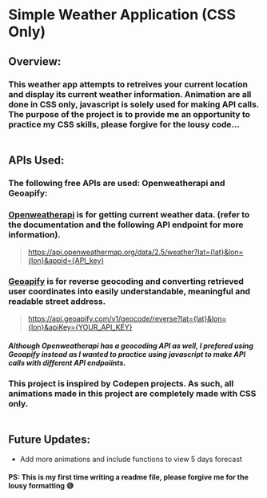 # **Simple Weather Application (CSS Only)**

## **Overview:**

### This weather app attempts to retreives your current location and display its current weather information. Animation are all done in **CSS only**, javascript is solely used for making API calls. The purpose of the project is to provide me an opportunity to practice my CSS skills, please forgive for the lousy code...<br/><br/>

## **APIs Used:**
### The following free APIs are used: **Openweatherapi** and **Geoapify**: 
### [Openweatherapi](https://openweathermap.org/current) is for getting **current weather data**. (refer to the documentation and the following API endpoint for more information).
> https://api.openweathermap.org/data/2.5/weather?lat={lat}&lon={lon}&appid={API_key}
### [Geoapify](https://apidocs.geoapify.com/docs/geocoding/forward-geocoding/#about) is for **reverse geocoding** and converting retrieved user coordinates into easily understandable, meaningful and readable street address.
> https://api.geoapify.com/v1/geocode/reverse?lat={lat}&lon={lon}&apiKey={YOUR_API_KEY}
#### *Although Openweatherapi has a geocoding API as well, I prefered using Geoapify instead as I wanted to practice using javascript to make API calls with different API endpoiints.*
### This project is inspired by Codepen projects. As such, all animations made in this project are completely made with **CSS only**.<br/><br/>
  
## **Future Updates:**<br/>
* Add more animations and include functions to view 5 days forecast

#### **PS:** This is my first time writing a readme file, please forgive me for the lousy formatting :sweat_smile:

